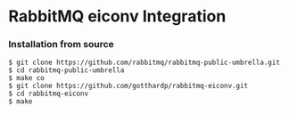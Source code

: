 # RabbitMQ eiconv Integration

### Installation from source

    $ git clone https://github.com/rabbitmq/rabbitmq-public-umbrella.git
    $ cd rabbitmq-public-umbrella
    $ make co
    $ git clone https://github.com/gotthardp/rabbitmq-eiconv.git
    $ cd rabbitmq-eiconv
    $ make
